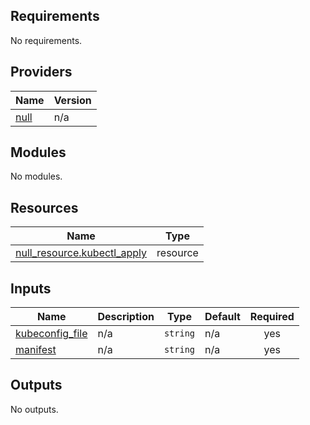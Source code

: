 ## Requirements

No requirements.

## Providers

| Name | Version |
|------|---------|
| <a name="provider_null"></a> [null](#provider\_null) | n/a |

## Modules

No modules.

## Resources

| Name | Type |
|------|------|
| [null_resource.kubectl_apply](https://registry.terraform.io/providers/hashicorp/null/latest/docs/resources/resource) | resource |

## Inputs

| Name | Description | Type | Default | Required |
|------|-------------|------|---------|:--------:|
| <a name="input_kubeconfig_file"></a> [kubeconfig\_file](#input\_kubeconfig\_file) | n/a | `string` | n/a | yes |
| <a name="input_manifest"></a> [manifest](#input\_manifest) | n/a | `string` | n/a | yes |

## Outputs

No outputs.
